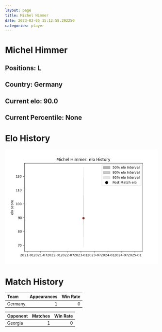 ```yaml
---  
layout: page  
title: Michel Himmer  
date: 2023-02-05 15:12:58.292250  
categories: player  
---
```

# Michel Himmer

## Positions: L

## Country: Germany

## Current elo: 90.0

## Current Percentile: None

# Elo History


![elo history](history_MichelHimmer.png)
# Match History


| Team    |   Appearances |   Win Rate |
|:--------|--------------:|-----------:|
| Germany |             1 |          0 |

| Opponent   |   Matches |   Win Rate |
|:-----------|----------:|-----------:|
| Georgia    |         1 |          0 |